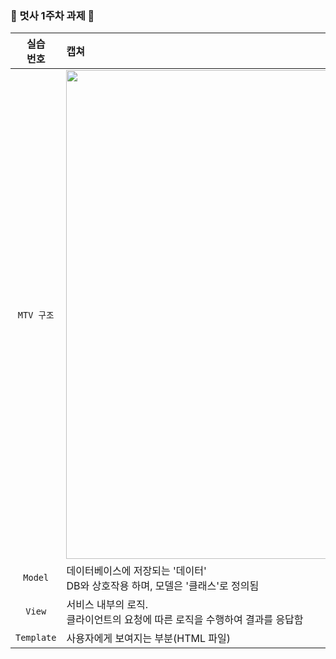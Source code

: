 ### 🦁 멋사 1주차 과제 🦁
| 실습 <br> 번호 | 캡쳐 | 
|:------:|:------|
|`MTV 구조`|<img width="782" src="https://github.com/Likelion-at-SMWU-12th/JungJiYoon/assets/111862541/163a752a-f15a-47fc-968a-44ece9620ae9">|
|`Model`|데이터베이스에 저장되는 '데이터' <br> DB와 상호작용 하며, 모델은 '클래스'로 정의됨|
|`View`|서비스 내부의 로직. <br>클라이언트의 요청에 따른 로직을 수행하여 결과를 응답함|
|`Template`|사용자에게 보여지는 부분(HTML 파일)|
